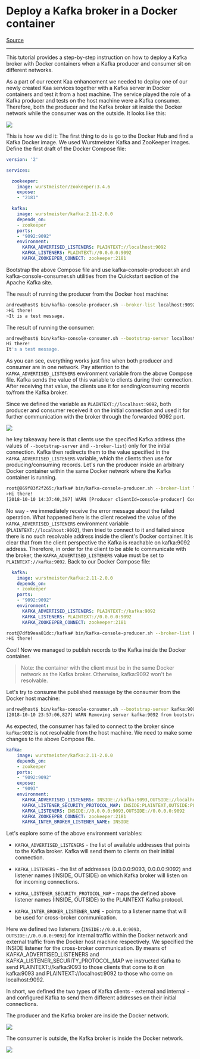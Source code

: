 # Deploy a Kafka broker in a Docker container

[Source](https://www.kaaproject.org/blog/kafka-docker)

---

This tutorial provides a step-by-step instruction on how to deploy a Kafka broker with Docker containers when a Kafka producer and consumer sit on different networks.

As a part of our recent Kaa enhancement we needed to deploy one of our newly created Kaa services together with a Kafka server in Docker containers and test it from a host machine. The service played the role of a Kafka producer and tests on the host machine were a Kafka consumer. Therefore, both the producer and the Kafka broker sit inside the Docker network while the consumer was on the outside. It looks like this:

![](/technologies/2020-12-09-kafka-in-docker/use-case.png)

This is how we did it: The first thing to do is go to the Docker Hub and find a Kafka Docker image. We used Wurstmeister Kafka and ZooKeeper images. Define the first draft of the Docker Compose file:

```yml
version: '2'

services:

  zookeeper:
    image: wurstmeister/zookeeper:3.4.6
    expose:
    - "2181"

  kafka:
    image: wurstmeister/kafka:2.11-2.0.0
    depends_on:
    - zookeeper
    ports:
    - "9092:9092"
    environment:
      KAFKA_ADVERTISED_LISTENERS: PLAINTEXT://localhost:9092
      KAFKA_LISTENERS: PLAINTEXT://0.0.0.0:9092
      KAFKA_ZOOKEEPER_CONNECT: zookeeper:2181

```

Bootstrap the above Compose file and use kafka-console-producer.sh and kafka-console-consumer.sh utilities from the Quickstart section of the Apache Kafka site.

The result of running the producer from the Docker host machine:

```bash
andrew@host$ bin/kafka-console-producer.sh --broker-list localhost:9092 --topic test
>Hi there!
>It is a test message.
```

The result of running the consumer:

```bash
andrew@host$ bin/kafka-console-consumer.sh --bootstrap-server localhost:9092 --topic test --from-beginning
Hi there!
It's a test message.
```

As you can see, everything works just fine when both producer and consumer are in one network. Pay attention to the `KAFKA_ADVERTISED_LISTENERS` environment variable from the above Compose file. Kafka sends the value of this variable to clients during their connection. After receiving that value, the clients use it for sending/consuming records to/from the Kafka broker.

Since we defined the variable as `PLAINTEXT://localhost:9092`, both producer and consumer received it on the initial connection and used it for further communication with the broker through the forwarded 9092 port.

![](/technologies/2020-12-09-kafka-in-docker/client-and-kafka-in-docker.png)

he key takeaway here is that clients use the specified Kafka address (the values of `--bootstrap-server` and `--broker-list`) only for the initial connection. Kafka then redirects them to the value specified in the `KAFKA_ADVERTISED_LISTENERS` variable, which the clients then use for producing/consuming records. Let's run the producer inside an arbitrary Docker container within the same Docker network where the Kafka container is running.

```bash
root@869f83f2f265:/kafka# bin/kafka-console-producer.sh --broker-list localhost:9092 --topic test
>Hi there!
[2018-10-10 14:37:40,397] WARN [Producer clientId=console-producer] Connection to node -1 could not be established. Broker may not be available. (org.apache.kafka.clients.NetworkClient)
```

No way - we immediately receive the error message about the failed operation. What happened here is the client received the value of the `KAFKA_ADVERTISED_LISTENERS` environment variable (`PLAINTEXT://localhost:9092`), then tried to connect to it and failed since there is no such resolvable address inside the client's Docker container. It is clear that from the client perspective the Kafka is reachable on kafka:9092 address. Therefore, in order for the client to be able to communicate with the broker, the `KAFKA_ADVERTISED_LISTENERS` value must be set to `PLAINTEXT://kafka:9092`. Back to our Docker Compose file:

```yml
  kafka:
    image: wurstmeister/kafka:2.11-2.0.0
    depends_on:
    - zookeeper
    ports:
    - "9092:9092"
    environment:
      KAFKA_ADVERTISED_LISTENERS: PLAINTEXT://kafka:9092
      KAFKA_LISTENERS: PLAINTEXT://0.0.0.0:9092
      KAFKA_ZOOKEEPER_CONNECT: zookeeper:2181
```

```bash
root@7dfb9eaa81dc:/kafka# bin/kafka-console-producer.sh --broker-list kafka:9092 --topic test
>Hi there!
```


Cool! Now we managed to publish records to the Kafka inside the Docker container.

> Note: the container with the client must be in the same Docker network as the Kafka broker. Otherwise, kafka:9092 won't be resolvable.

Let's try to consume the published message by the consumer from the Docker host machine:

```bash
andrew@host$ bin/kafka-console-consumer.sh --bootstrap-server kafka:9092 --topic test --from-beginning
[2018-10-10 23:57:06,827] WARN Removing server kafka:9092 from bootstrap.servers as DNS resolution failed for kafka (org.apache.kafka.clients.ClientUtils)
```

As expected, the consumer has failed to connect to the broker since `kafka:9092` is not resolvable from the host machine. We need to make some changes to the above Compose file.

```yml
kafka:
    image: wurstmeister/kafka:2.11-2.0.0
    depends_on:
    - zookeeper
    ports:
    - "9092:9092"
    expose:
    - "9093"
    environment:
      KAFKA_ADVERTISED_LISTENERS: INSIDE://kafka:9093,OUTSIDE://localhost:9092
      KAFKA_LISTENER_SECURITY_PROTOCOL_MAP: INSIDE:PLAINTEXT,OUTSIDE:PLAINTEXT
      KAFKA_LISTENERS: INSIDE://0.0.0.0:9093,OUTSIDE://0.0.0.0:9092
      KAFKA_ZOOKEEPER_CONNECT: zookeeper:2181
      KAFKA_INTER_BROKER_LISTENER_NAME: INSIDE
```

Let's explore some of the above environment variables:

- `KAFKA_ADVERTISED_LISTENERS` - the list of available addresses that points to the Kafka broker. Kafka will send them to clients on their initial connection.

- `KAFKA_LISTENERS` - the list of addresses (0.0.0.0:9093, 0.0.0.0:9092) and listener names (INSIDE, OUTSIDE) on which Kafka broker will listen on for incoming connections.

- `KAFKA_LISTENER_SECURITY_PROTOCOL_MAP` - maps the defined above listener names (INSIDE, OUTSIDE) to the PLAINTEXT Kafka protocol.

- `KAFKA_INTER_BROKER_LISTENER_NAME` - points to a listener name that will be used for cross-broker communication.

Here we defined two listeners (`INSIDE://0.0.0.0:9093, OUTSIDE://0.0.0.0:9092`) for internal traffic within the Docker network and external traffic from the Docker host machine respectively. We specified the INSIDE listener for the cross-broker communication. By means of KAFKA_ADVERTISED_LISTENERS and KAFKA_LISTENER_SECURITY_PROTOCOL_MAP we instructed Kafka to send PLAINTEXT://kafka:9093 to those clients that come to it on kafka:9093 and PLAINTEXT://localhost:9092 to those who come on localhost:9092.

In short, we defined the two types of Kafka clients - external and internal - and configured Kafka to send them different addresses on their initial connections.

The producer and the Kafka broker are inside the Docker network.

![](/technologies/2020-12-09-kafka-in-docker/client-and-kafka-in-docker.png)

The consumer is outside, the Kafka broker is inside the Docker network.

![](/technologies/2020-12-09-kafka-in-docker/client-on-host-kafka-in-docker.png)
